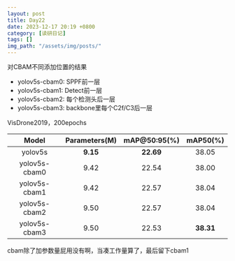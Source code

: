 ```yaml
---
layout: post
title: Day22
date: 2023-12-17 20:19 +0800
category: [读研日记]
tags: []
img_path: "/assets/img/posts/"
---
```


对CBAM不同添加位置的结果

* yolov5s-cbam0: SPPF前一层
* yolov5s-cbam1: Detect前一层
* yolov5s-cbam2: 每个检测头后一层
* yolov5s-cbam3: backbone里每个C2f/C3后一层

VisDrone2019，200epochs

|Model            |Parameters(M)|mAP@50:95(%)|mAP50(%) |
|:---:            |:---:        |:---:       |:---:    |
|yolov5s          |**9.15**     |**22.69**   |38.05    |
|yolov5s-cbam0    |9.42         |22.54       |38.00    |
|yolov5s-cbam1    |9.42         |22.57       |38.04    |
|yolov5s-cbam2    |9.50         |22.57       |38.04    |
|yolov5s-cbam3    |9.50         |22.53       |**38.31**|

cbam除了加参数量屁用没有啊，当凑工作量算了，最后留下cbam1
